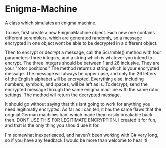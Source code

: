 # Enigma-Machine
A class which simulates an enigma machine.

To use, first create a new EnigmaMachine object. Each new one contains different scramblers, which are generated randomly, so a message encrypted in one object wont be able to be decrypted in a different object.

Then to encrypt or decrypt a message, call the Scramble() method with four parameters: three integers, and a string which is whatever you intend to encrypt. The three integers should be between 1 and 26 inclusive. They are your "rotor positions."
The method returns a string which is your encrypted message. The message will always be upper case, and only the 26 letters of the English alphabet will be encrypted. Everything else, including numbers, symbols, and spaces, will be left as is.
To decrypt, send the encrypted message through the same enigma machine with the same rotor settings. The method will return the decrypted message.

It should go without saying that this isnt going to work for anything you need legitimatly encrypted. As far as I can tell, it has the same flaws that the orignial German machines had, which made them easily breakable back then. DONT USE THIS FOR LEGITIMATE ENCRYPTION.
I created it for fun, and that is the only thing you should use it for.

I'm somewhat inexperienced, and haven't been working with C# very long, so if you have any feedback I would be more than welcome to hear it!
